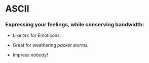 # ASCII

<script id="asciicast-XjmTb9Utqm1pLTR1vGQJOcUKo" src="https://asciinema.org/a/XjmTb9Utqm1pLTR1vGQJOcUKo.js" data-autoplay="true" data-loop="true" async></script>

### Expressing your feelings, while conserving bandwidth:

* Like `DLC` for Emoticons.

* Great for weathering _packet storms._

* Impress _nobody_!
